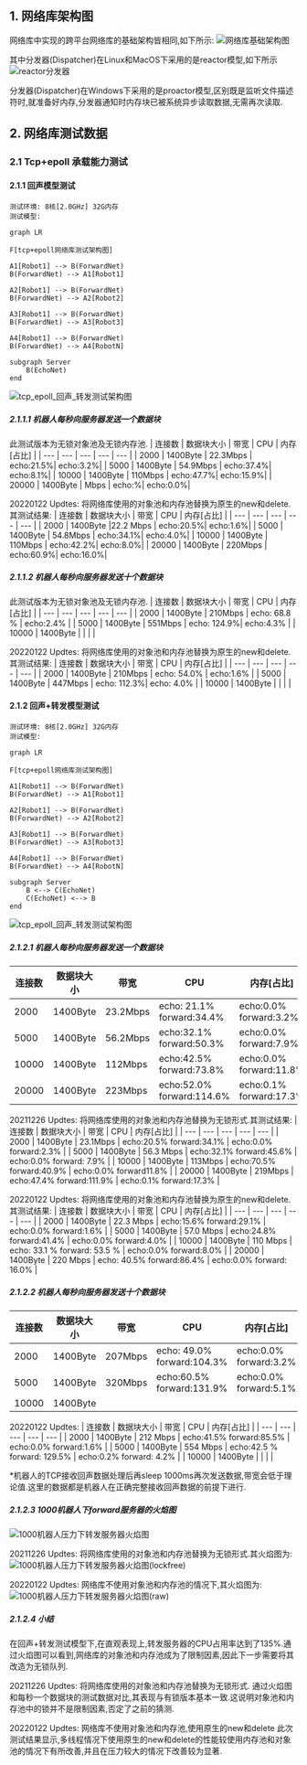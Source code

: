 ## 1. 网络库架构图
网络库中实现的跨平台网络库的基础架构皆相同,如下所示:
![网络库基础架构图](../../doc/picture/network_base_frame.svg)

其中分发器(Dispatcher)在Linux和MacOS下采用的是reactor模型,如下所示
![reactor分发器](../../doc/picture/network_reactor_dispatcher.svg)

分发器(Dispatcher)在Windows下采用的是proactor模型,区别既是监听文件描述符时,就准备好内存,分发器通知时内存块已被系统异步读取数据,无需再次读取.



## 2. 网络库测试数据
### 2.1 Tcp+epoll 承载能力测试
#### 2.1.1 回声模型测试
    测试环境: 8核[2.0GHz] 32G内存
    测试模型:

```mermaid
graph LR

F[tcp+epoll网络库测试架构图]

A1[Robot1] --> B(ForwardNet)
B(ForwardNet) --> A1[Robot1]

A2[Robot1] --> B(ForwardNet)
B(ForwardNet) --> A2[Robot2]

A3[Robot1] --> B(ForwardNet)
B(ForwardNet) --> A3[Robot3]

A4[Robot1] --> B(ForwardNet)
B(ForwardNet) --> A4[RobotN]

subgraph Server
    B(EchoNet)
end
```
![tcp_epoll_回声_转发测试架构图](../../doc/picture/tcp_epoll_test_frame_echo.svg)
##### 2.1.1.1 机器人每秒向服务器发送一个数据块
此测试版本为无锁对象池及无锁内存池.
| 连接数 | 数据块大小 | 带宽 | CPU | 内存[占比] |
| --- | --- | --- | --- | --- |
| 2000 | 1400Byte | 22.3Mbps | echo:21.5%| echo:3.2%|
| 5000 | 1400Byte | 54.9Mbps | echo:37.4%| echo:8.1%|
| 10000 | 1400Byte | 110Mbps | echo:47.7%| echo:15.9%|
| 20000 | 1400Byte | Mbps | echo:%| echo:0.0%|

20220122 Updtes:
将网络库使用的对象池和内存池替换为原生的new和delete.其测试结果:
| 连接数 | 数据块大小 | 带宽 | CPU | 内存[占比] |
| --- | --- | --- | --- | --- |
| 2000 | 1400Byte |22.2 Mbps | echo:20.5%| echo:1.6%|
| 5000 | 1400Byte | 54.8Mbps | echo:34.1%| echo:4.0%|
| 10000 | 1400Byte | 110Mbps | echo:42.2%| echo:8.0%|
| 20000 | 1400Byte | 220Mbps | echo:60.9%| echo:16.0%|

##### 2.1.1.2 机器人每秒向服务器发送十个数据块
此测试版本为无锁对象池及无锁内存池.
| 连接数 | 数据块大小 | 带宽 | CPU | 内存[占比] |
| --- | --- | --- | --- | --- |
| 2000 | 1400Byte | 210Mbps | echo: 68.8 % | echo:2.4% |
| 5000 | 1400Byte | 551Mbps | echo: 124.9%| echo:4.3% |
| 10000 | 1400Byte |  |  |  |

20220122 Updtes:
将网络库使用的对象池和内存池替换为原生的new和delete.其测试结果:
| 连接数 | 数据块大小 | 带宽 | CPU | 内存[占比] |
| --- | --- | --- | --- | --- |
| 2000 | 1400Byte | 210Mbps | echo: 54.0% | echo:1.6% |
| 5000 | 1400Byte | 447Mbps | echo: 112.3%| echo: 4.0% |
| 10000 | 1400Byte |  |  |  |

#### 2.1.2 回声+转发模型测试
    测试环境: 8核[2.0GHz] 32G内存
    测试模型:

```mermaid
graph LR

F[tcp+epoll网络库测试架构图]

A1[Robot1] --> B(ForwardNet)
B(ForwardNet) --> A1[Robot1]

A2[Robot1] --> B(ForwardNet)
B(ForwardNet) --> A2[Robot2]

A3[Robot1] --> B(ForwardNet)
B(ForwardNet) --> A3[Robot3]

A4[Robot1] --> B(ForwardNet)
B(ForwardNet) --> A4[RobotN]

subgraph Server
    B <--> C(EchoNet)
    C(EchoNet) <--> B
end
```
![tcp_epoll_回声_转发测试架构图](../../doc/picture/tcp_epoll_test_frame_echo_forward.svg)

##### 2.1.2.1 机器人每秒向服务器发送一个数据块

| 连接数 | 数据块大小 | 带宽 | CPU | 内存[占比] |
| --- | --- | --- | --- | --- |
| 2000 | 1400Byte | 23.2Mbps | echo: 21.1% forward:34.4% | echo:0.0% forward:3.2% |
| 5000 | 1400Byte | 56.2Mbps | echo:32.1% forward:50.3% | echo:0.0% forward:7.9% |
| 10000 | 1400Byte | 112Mbps | echo:42.5% forward:73.8% | echo:0.0% forward:11.8% |
| 20000 | 1400Byte | 223Mbps | echo:52.0% forward:114.6% | echo:0.1% forward:17.3% |

20211226 Updtes:
将网络库使用的对象池和内存池替换为无锁形式.其测试结果:
| 连接数 | 数据块大小 | 带宽 | CPU | 内存[占比] |
| --- | --- | --- | --- | --- |
| 2000 | 1400Byte | 23.1Mbps | echo:20.5% forward:34.1% | echo:0.0% forward:2.3% |
| 5000 | 1400Byte | 56.3 Mbps | echo:32.1% forward:45.6% | echo:0.0% forward: 7.9% |
| 10000 | 1400Byte | 113Mbps | echo:70.5% forward:40.9% | echo:0.0% forward11.8% |
| 20000 | 1400Byte | 219Mbps | echo:47.4% forward:111.9% | echo:0.1% forward:17.3% |

20220122 Updtes:
将网络库使用的对象池和内存池替换为原生的new和delete.其测试结果:
| 连接数 | 数据块大小 | 带宽 | CPU | 内存[占比] |
| --- | --- | --- | --- | --- |
| 2000 | 1400Byte | 22.3 Mbps | echo:15.6% forward:29.1% | echo:0.0% forward:1.6% |
| 5000 | 1400Byte |  57.0 Mbps | echo:24.8% forward:41.4% | echo:0.0% forward:4.0% |
| 10000 | 1400Byte | 110 Mbps | echo: 33.1 % forward: 53.5 % | echo:0.0% forward:8.0% |
| 20000 | 1400Byte | 220 Mbps | echo: 40.5% forward:86.4% | echo:0.0% forward: 16.0% |

##### 2.1.2.2 机器人每秒向服务器发送十个数据块

| 连接数 | 数据块大小 | 带宽 | CPU | 内存[占比] |
| --- | --- | --- | --- | --- |
| 2000 | 1400Byte | 207Mbps | echo: 49.0% forward:104.3% | echo:0.0% forward:3.2% |
| 5000 | 1400Byte | 320Mbps | echo:60.5% forward:131.9% | echo:0.0% forward:5.1% |
| 10000 | 1400Byte |  |  |  |

20220122 Updtes:
| 连接数 | 数据块大小 | 带宽 | CPU | 内存[占比] |
| --- | --- | --- | --- | --- |
| 2000 | 1400Byte | 212 Mbps | echo:41.5% forward:85.5% | echo:0.0% forward:1.6%  |
| 5000 | 1400Byte | 554  Mbps | echo:42.5 % forward: 129.5% | echo:0.2% forward: 4.2% |
| 10000 | 1400Byte |  |  |  |

*机器人的TCP接收回声数据处理后再sleep 1000ms再次发送数据,带宽会低于理论值.这里的数据都是机器人在正确完整接收回声数据的前提下进行.

##### 2.1.2.3 1000机器人下forward服务器的火焰图

![1000机器人压力下转发服务器火焰图](../../doc/picture/tcp_epoll_forward_on_1000_robots.svg)

20211226 Updtes:
将网络库使用的对象池和内存池替换为无锁形式.其火焰图为:
![1000机器人压力下转发服务器火焰图(lockfree)](../../doc/picture/tcp_epoll_forward_on_1000_robots_lock_free.svg)

20220122 Updtes:
网络库不使用对象池和内存池的情况下,其火焰图为:
![1000机器人压力下转发服务器火焰图(raw)](../../doc/picture/tcp_epoll_forward_on_1000_robots_raw.svg)


##### 2.1.2.4 小结
在回声+转发测试模型下,在直观表现上,转发服务器的CPU占用率达到了135%.通过火焰图可以看到,网络库的对象池和内存池成为了限制因素,因此下一步需要将其改造为无锁队列.

20211226 Updtes:
将网络库使用的对象池和内存池替换为无锁形式. 
通过火焰图和每秒一个数据块的测试数据对比,其表现与有锁版本基本一致.这说明对象池和内存池中的锁并不是限制因素,否定了之前的猜测.

20220122 Updtes:
网络库不使用对象池和内存池,使用原生的new和delete
此次测试结果显示,多线程情况下使用原生的new和delete的性能较使用内存池和对象池的情况下有所改善,并且在压力较大的情况下改善较为显著.
